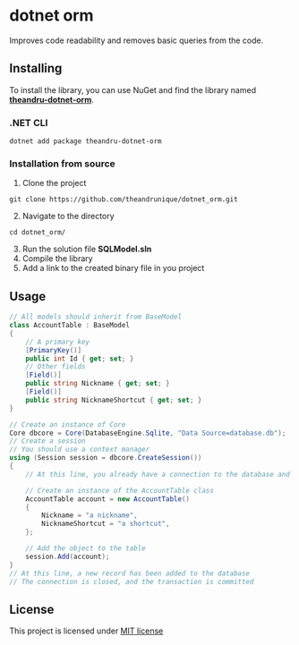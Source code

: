 # dotnet orm
Improves code readability and removes basic queries from the code.
## Installing
To install the library, you can use NuGet and find the library named [**theandru-dotnet-orm**](https://www.nuget.org/packages/theandru-dotnet-orm).

### .NET CLI
```
dotnet add package theandru-dotnet-orm
```

### Installation from source

1. Clone the project
```
git clone https://github.com/theandrunique/dotnet_orm.git
```
2. Navigate to the directory
```
cd dotnet_orm/
```
3. Run the solution file **SQLModel.sln**
4. Compile the library
5. Add a link to the created binary file in you project

## Usage

```csharp
// All models should inherit from BaseModel
class AccountTable : BaseModel
{
    // A primary key
    [PrimaryKey()]
    public int Id { get; set; }
    // Other fields
    [Field()]
    public string Nickname { get; set; }
    [Field()]
    public string NicknameShortcut { get; set; }
}

// Create an instance of Core
Core dbcore = Core(DatabaseEngine.Sqlite, "Data Source=database.db");
// Create a session
// You should use a context manager
using (Session session = dbcore.CreateSession())
{
    // At this line, you already have a connection to the database and a transaction

    // Create an instance of the AccountTable class
    AccountTable account = new AccountTable()
    {
        Nickname = "a nickname",
        NicknameShortcut = "a shortcut",
    };

    // Add the object to the table
    session.Add(account);
}
// At this line, a new record has been added to the database
// The connection is closed, and the transaction is committed
```

## License
This project is licensed under [MIT license](https://mit-license.org/)